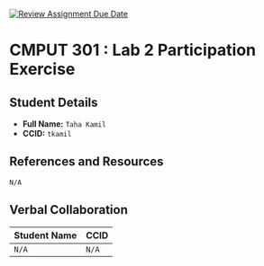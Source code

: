 [![Review Assignment Due Date](https://classroom.github.com/assets/deadline-readme-button-22041afd0340ce965d47ae6ef1cefeee28c7c493a6346c4f15d667ab976d596c.svg)](https://classroom.github.com/a/4btn9xaF)
# CMPUT 301 : Lab 2 Participation Exercise

## Student Details

- **Full Name:** `Taha Kamil`
- **CCID:** `tkamil`

## References and Resources

`N/A`

## Verbal Collaboration

| Student Name | CCID      |
| ------------ | --------- |
| `N/A`    | `N/A` |
